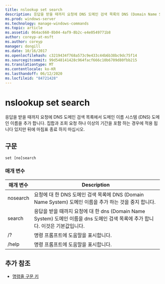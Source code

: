 ```yaml
---
title: nslookup set search
description: 응답을 받을 때까지 요청에 DNS 도메인 검색 목록의 DNS (Domain Name System) 도메인 이름을 추가 하는 nslookup set search 명령에 대 한 참조 항목입니다.
ms.prod: windows-server
ms.technology: manage-windows-commands
ms.topic: article
ms.assetid: 064ac660-8b04-4af9-8b2c-e4e0549771b8
author: coreyp-at-msft
ms.author: coreyp
manager: dongill
ms.date: 10/16/2017
ms.openlocfilehash: c3219434f768a573c9e433c44b6b38bc9dc75f14
ms.sourcegitcommit: 99d548141428c964facf666c10b6709d80fbb215
ms.translationtype: MT
ms.contentlocale: ko-KR
ms.lasthandoff: 06/12/2020
ms.locfileid: "84721428"
---
```

# <a name="nslookup-set-search"></a>nslookup set search

응답을 받을 때까지 요청에 DNS 도메인 검색 목록에서 도메인 이름 시스템 (DNS) 도메인 이름을 추가 합니다. 집합과 조회 요청 하나 이상의 기간을 포함 하는 경우에 적용 됩니다 있지만 뒤에 마침표 종료 하지 마십시오.

## <a name="syntax"></a>구문

```
set [no]search
```

### <a name="parameters"></a>매개 변수

| 매개 변수 | Description |
| --------- | ----------- |
| nosearch | 요청에 대 한 DNS 도메인 검색 목록에 DNS (Domain Name System) 도메인 이름을 추가 하는 것을 중지 합니다. |
| search | 응답을 받을 때까지 요청에 대 한 dns (Domain Name System) 도메인 이름을 dns 도메인 검색 목록에 추가 합니다. 이것은 기본값입니다. |
| /? | 명령 프롬프트에 도움말을 표시합니다. |
| /help | 명령 프롬프트에 도움말을 표시합니다. |

## <a name="additional-references"></a>추가 참조

- [명령줄 구문 키](command-line-syntax-key.md)

